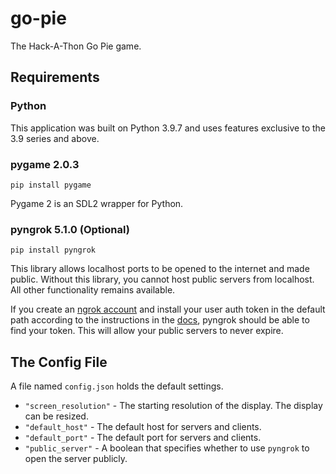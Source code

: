 # go-pie
The Hack-A-Thon Go Pie game.

## Requirements

### Python
This application was built on Python 3.9.7 and uses features exclusive to the 3.9 series and above.

### pygame 2.0.3
`pip install pygame`

Pygame 2 is an SDL2 wrapper for Python.

### pyngrok 5.1.0 (Optional)
`pip install pyngrok`

This library allows localhost ports to be opened to the internet and made public.
Without this library, you cannot host public servers from localhost.
All other functionality remains available.

If you create an [ngrok account](https://ngrok.com/) and install your user auth token in the default path
according to the instructions in the [docs](https://ngrok.com/docs#getting-started-authtoken),
pyngrok should be able to find your token. This will allow your public servers to never expire.


## The Config File
A file named `config.json` holds the default settings.

- `"screen_resolution"` - The starting resolution of the display. The display can be resized.
- `"default_host"` - The default host for servers and clients.
- `"default_port"` - The default port for servers and clients.
- `"public_server"` - A boolean that specifies whether to use `pyngrok` to open the server publicly.
